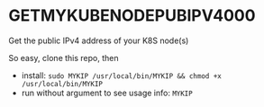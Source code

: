 # GETMYKUBENODEPUBIPV4000

Get the public IPv4 address of your K8S node(s)  

So easy, clone this repo, then

- install: `sudo MYKIP /usr/local/bin/MYKIP && chmod +x /usr/local/bin/MYKIP`
- run without argument to see usage info: `MYKIP` 
